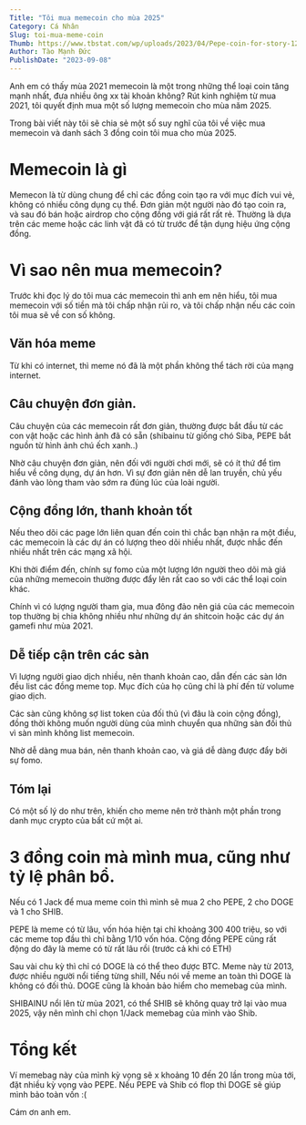 ```yaml
---
Title: "Tôi mua memecoin cho mùa 2025"
Category: Cá Nhân
Slug: toi-mua-meme-coin
Thumb: https://www.tbstat.com/wp/uploads/2023/04/Pepe-coin-for-story-1200x675.png
Author: Tào Mạnh Đức
PublishDate: "2023-09-08"
---
```


Anh em có thấy mùa 2021 memecoin là một trong những thể loại coin tăng mạnh nhất, đưa nhiều ông xx tài khoản không? Rút kinh nghiệm từ mua 2021, tôi quyết định mua một số lượng memecoin cho mùa năm 2025.

Trong bài viết này tôi sẽ chia sẻ một số suy nghĩ của tôi về việc mua memecoin và danh sách 3 đồng coin tôi mua cho mùa 2025.

# Memecoin là gì

Memecon là từ dùng chung để chỉ các đồng coin tạo ra với mục đích vui vẻ, không có nhiều công dụng cụ thể. Đơn giản một người nào đó tạo coin ra, và sau đó bán hoặc airdrop cho cộng đồng với giá rất rất rẻ. Thường là dựa trên các meme hoặc các linh vật đã có từ trước để tận dụng hiệu ứng cộng đồng.

# Vì sao nên mua memecoin?

Trước khi đọc lý do tôi mua các memecoin thì anh em nên hiểu, tôi mua memecoin với số tiền mà tôi chấp nhận rủi ro, và tôi chấp nhận nếu các coin tôi mua sẽ về con số không.

## Văn hóa meme

Từ khi có internet, thì meme nó đã là một phần không thể tách rời của mạng internet.

## Câu chuyện đơn giản.

Câu chuyện của các memecoin rất đơn giản, thường được bắt đầu từ các con vật hoặc các hình ảnh đã có sẵn (shibainu từ giống chó Siba, PEPE bắt nguồn từ hình ảnh chú ếch xanh..)

Nhờ câu chuyện đơn giản, nên đối với người chơi mới, sẽ có ít thứ để tìm hiểu về công dụng, dự án hơn.
Vì sự đơn giản nên dễ lan truyền, chủ yếu đánh vào lòng tham vào sớm ra đúng lúc của loài người.

## Cộng đồng lớn, thanh khoản tốt

Nếu theo dõi các page lớn liên quan đến coin thì chắc bạn nhận ra một điều, các memecoin là các dự án có lượng theo dõi nhiều nhất, được nhắc đến nhiều nhất trên các mạng xã hội.

Khi thời điểm đến, chính sự fomo của một lượng lớn người theo dõi mà giá của những memecoin thường được đẩy lên rất cao so với các thể loại coin khác.

Chính vì có lượng người tham gia, mua đông đảo nên giá của các memecoin top thường bị chia không nhiều như những dự án shitcoin hoặc các dự án gamefi như mùa 2021.

## Dễ tiếp cận trên các sàn

Vì lượng người giao dịch nhiều, nên thanh khoản cao, dẫn đến các sàn lớn đều list các đồng meme top. Mục đích của họ cũng chỉ là phí đến từ volume giao dịch.

Các sàn cũng không sợ list token của đối thủ (vì đâu là coin cộng đồng), đồng thời không muốn người dùng của mình chuyển qua những sàn đối thủ vì sàn mình không list memecoin.

Nhờ dễ dàng mua bán, nên thanh khoản cao, và giá dễ dàng được đẩy bởi sự fomo.

## Tóm lại

Có một số lý do như trên, khiến cho meme nên trở thành một phần trong danh mục crypto của bất cứ một ai.

# 3 đồng coin mà mình mua, cũng như tỷ lệ phân bổ.

Nếu có 1 Jack để mua meme coin thì mình sẽ mua 2 cho PEPE, 2 cho DOGE và 1 cho SHIB.

PEPE là meme có từ lâu, vốn hóa hiện tại chỉ khoảng 300 400 triệu, so với các meme top đầu thì chỉ bằng 1/10 vốn hóa. Cộng đồng PEPE cũng rất động do đây là meme có từ rất lâu rồi (trước cả khi có ETH)

Sau vài chu kỳ thì chỉ có DOGE là có thể theo được BTC. Meme này từ 2013, được nhiều người nổi tiếng từng shill, Nếu nói về meme an toàn thì DOGE là không có đối thủ. DOGE cũng là khoản bảo hiểm cho memebag của mình.

SHIBAINU nổi lên từ mùa 2021, có thể SHIB sẽ không quay trở lại vào mua 2025, vậy nên mình chỉ chọn 1/Jack memebag của mình vào Shib.

# Tổng kết

Ví memebag này của mình kỳ vọng sẽ x khoảng 10 đến 20 lần trong mùa tới, đặt nhiều kỳ vọng vào PEPE. Nếu PEPE và Shib có flop thì DOGE sẽ giúp mình bảo toàn vốn :(

Cám ơn anh em.